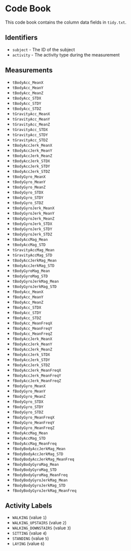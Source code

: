 # Code Book

This code book contains the column data fields in `tidy.txt`.

## Identifiers

* `subject` - The ID of the subject
* `activity` - The activity type during the measurement

## Measurements

* `tBodyAcc_MeanX`
* `tBodyAcc_MeanY`
* `tBodyAcc_MeanZ`
* `tBodyAcc_STDX`
* `tBodyAcc_STDY`
* `tBodyAcc_STDZ`
* `tGravityAcc_MeanX`
* `tGravityAcc_MeanY`
* `tGravityAcc_MeanZ`
* `tGravityAcc_STDX`
* `tGravityAcc_STDY`
* `tGravityAcc_STDZ`
* `tBodyAccJerk_MeanX`
* `tBodyAccJerk_MeanY`
* `tBodyAccJerk_MeanZ`
* `tBodyAccJerk_STDX`
* `tBodyAccJerk_STDY`
* `tBodyAccJerk_STDZ`
* `tBodyGyro_MeanX`
* `tBodyGyro_MeanY`
* `tBodyGyro_MeanZ`
* `tBodyGyro_STDX`
* `tBodyGyro_STDY`
* `tBodyGyro_STDZ`
* `tBodyGyroJerk_MeanX`
* `tBodyGyroJerk_MeanY`
* `tBodyGyroJerk_MeanZ`
* `tBodyGyroJerk_STDX`
* `tBodyGyroJerk_STDY`
* `tBodyGyroJerk_STDZ`
* `tBodyAccMag_Mean`
* `tBodyAccMag_STD`
* `tGravityAccMag_Mean`
* `tGravityAccMag_STD`
* `tBodyAccJerkMag_Mean`
* `tBodyAccJerkMag_STD`
* `tBodyGyroMag_Mean`
* `tBodyGyroMag_STD`
* `tBodyGyroJerkMag_Mean`
* `tBodyGyroJerkMag_STD`
* `fBodyAcc_MeanX`
* `fBodyAcc_MeanY`
* `fBodyAcc_MeanZ`
* `fBodyAcc_STDX`
* `fBodyAcc_STDY`
* `fBodyAcc_STDZ`
* `fBodyAcc_MeanFreqX`
* `fBodyAcc_MeanFreqY`
* `fBodyAcc_MeanFreqZ`
* `fBodyAccJerk_MeanX`
* `fBodyAccJerk_MeanY`
* `fBodyAccJerk_MeanZ`
* `fBodyAccJerk_STDX`
* `fBodyAccJerk_STDY`
* `fBodyAccJerk_STDZ`
* `fBodyAccJerk_MeanFreqX`
* `fBodyAccJerk_MeanFreqY`
* `fBodyAccJerk_MeanFreqZ`
* `fBodyGyro_MeanX`
* `fBodyGyro_MeanY`
* `fBodyGyro_MeanZ`
* `fBodyGyro_STDX`
* `fBodyGyro_STDY`
* `fBodyGyro_STDZ`
* `fBodyGyro_MeanFreqX`
* `fBodyGyro_MeanFreqY`
* `fBodyGyro_MeanFreqZ`
* `fBodyAccMag_Mean`
* `fBodyAccMag_STD`
* `fBodyAccMag_MeanFreq`
* `fBodyBodyAccJerkMag_Mean`
* `fBodyBodyAccJerkMag_STD`
* `fBodyBodyAccJerkMag_MeanFreq`
* `fBodyBodyGyroMag_Mean`
* `fBodyBodyGyroMag_STD`
* `fBodyBodyGyroMag_MeanFreq`
* `fBodyBodyGyroJerkMag_Mean`
* `fBodyBodyGyroJerkMag_STD`
* `fBodyBodyGyroJerkMag_MeanFreq`

## Activity Labels

* `WALKING` (value `1`)
* `WALKING_UPSTAIRS` (value `2`)
* `WALKING_DOWNSTAIRS` (value `3`)
* `SITTING` (value `4`)
* `STANDING` (value `5`)
* `LAYING` (value `6`)